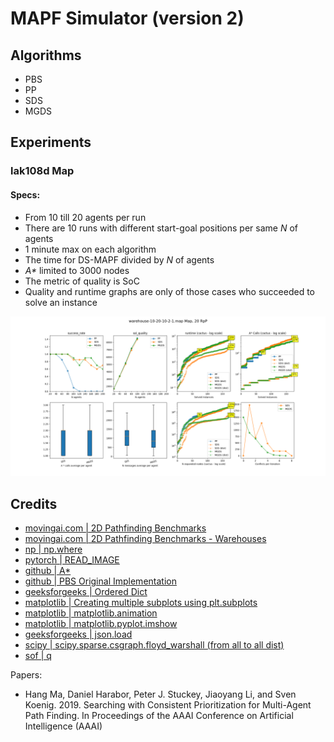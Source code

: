 # MAPF Simulator (version 2)

## Algorithms
- PBS
- PP
- SDS
- MGDS

## Experiments

### lak108d Map

#### Specs:

- From 10 till 20 agents per run
- There are 10 runs with different start-goal positions per same _N_ of agents
- 1 minute max on each algorithm
- The time for DS-MAPF divided by _N_ of agents
- _A*_ limited to 3000 nodes
- The metric of quality is SoC
- Quality and runtime graphs are only of those cases who succeeded to solve an instance


![Figure_2.png](pics%2FFigure_2.png)

## Credits

- [movingai.com | 2D Pathfinding Benchmarks](https://movingai.com/benchmarks/grids.html)
- [movingai.com | 2D Pathfinding Benchmarks - Warehouses](https://movingai.com/benchmarks/mapf/index.html)
- [np | np.where](https://numpy.org/doc/stable/reference/generated/numpy.where.html)
- [pytorch | READ_IMAGE](https://pytorch.org/vision/stable/generated/torchvision.io.read_image.html#torchvision.io.read_image)
- [github | A*](https://github.com/Arseni1919/A_star_Implementation)
- [github | PBS Original Implementation](https://github.com/Jiaoyang-Li/PBS)
- [geeksforgeeks | Ordered Dict](https://www.geeksforgeeks.org/ordereddict-in-python/)
- [matplotlib | Creating multiple subplots using plt.subplots](https://matplotlib.org/3.5.0/gallery/subplots_axes_and_figures/subplots_demo.html)
- [matplotlib | matplotlib.animation](https://matplotlib.org/stable/api/animation_api.html#id2)
- [matplotlib | matplotlib.pyplot.imshow](https://matplotlib.org/stable/api/_as_gen/matplotlib.pyplot.imshow.html)
- [geeksforgeeks | json.load](https://www.geeksforgeeks.org/json-load-in-python/?ref=lbp)
- [scipy | scipy.sparse.csgraph.floyd_warshall (from all to all dist)](https://docs.scipy.org/doc/scipy/reference/generated/scipy.sparse.csgraph.floyd_warshall.html)
- [sof | q](https://stackoverflow.com/questions/55109716/c-argument-looks-like-a-single-numeric-rgb-or-rgba-sequence)

Papers:

- Hang Ma, Daniel Harabor, Peter J. Stuckey, Jiaoyang Li, and Sven Koenig. 2019. Searching with Consistent Prioritization for Multi-Agent Path Finding. In Proceedings of the AAAI Conference on Artificial Intelligence (AAAI)